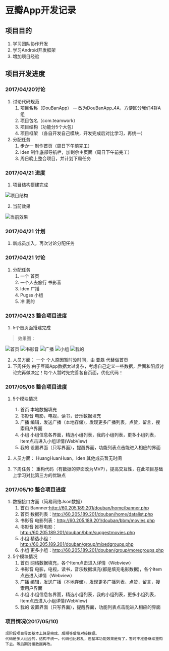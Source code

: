 # 豆瓣App开发记录

## 项目目的
1. 学习团队协作开发
2. 学习Android开发框架
3. 增加项目经验

## 项目开发进度
### 2017/04/20讨论

1. 讨论代码规范
    1. 项目名称（DouBanApp） -- 改为DouBanApp_4A，方便区分我们4群A组
    2. 项目包名（com.teamwork）
    3. 项目结构（功能分5个大包）
    4. 项目框架 （各自开发自己模块，开发完成后对比学习，再统一）
2. 分配任务
    1. 步か一 制作首页（周日下午前完工）
    2. Iden  制作底部导航栏，加剩余主页面（周日下午前完工）
    3. 周日晚上整合项目，并计划下周任务

### 2017/04/21 进度
1. 项目结构搭建完成
 
![项目结构](http://i.imgur.com/mQwfLjY.jpg-w300) 

2. 当前效果

![当前效果](http://i.imgur.com/QN5EwsO.jpg)

### 2017/04/21 计划
1. 新成员加入，再次讨论分配任务

### 2017/04/21 讨论
1. 分配任务
	1. 一个                首页
	2. 一个人去旅行         书影音
	3. Iden                广播
	4. Pugss               小组
	5. 冷                  我的
### 2017/04/23 整合项目进度
1. 5个首页面搭建完成

 >效果图：

![首页](http://oovbhs6lj.bkt.clouddn.com/%E9%A6%96%E9%A1%B5%E7%95%8C%E9%9D%A2.jpg)
![书影音](http://oovbhs6lj.bkt.clouddn.com/%E4%B9%A6%E5%BD%B1%E9%9F%B3%E7%95%8C%E9%9D%A2.jpg)
![广播](http://oovbhs6lj.bkt.clouddn.com/%E5%B9%BF%E6%92%AD%E7%95%8C%E9%9D%A2.jpg)
![小组](http://oovbhs6lj.bkt.clouddn.com/%E5%B0%8F%E7%BB%84%E7%95%8C%E9%9D%A2.jpg)
![我的](http://oovbhs6lj.bkt.clouddn.com/%E6%88%91%E7%9A%84%E7%95%8C%E9%9D%A2.jpg)

2. 人员方面： 一个  个人原因暂时没时间，由 亚磊 代替做首页
3. 下周任务:由于豆瓣App数据太过复杂，考虑自己定义一些数据，后面和阳叔讨论完再做决定！每个人暂时先完善各自页面，优化代码！


### 2017/05/06 整合项目进度
1. 5个模块情况
	1. 首页     本地数据填充
	2. 书影音   电影，电视，读书，音乐数据填充
	3. 广播     编辑，发送广播（本地存储)，发现更多广播列表，点赞，留言，搜索用户界面
	4. 小组     小组信息各界面，精选小组列表，我的小组列表，更多小组列表，Item点击进入小组详情(WebView)
	5. 我的     设置界面（只写界面），提醒界面，功能列表点击能进入相应的界面

2. 人员方面： HuangHuanHuan，Iden  其他成员暂无时间
3. 下周任务： 重构代码（有数据的界面改为MVP），提高交互性，在此项目基础上学习对比第三方的优缺点


### 2017/05/10 整合项目进度
1. 数据接口方面（简易网络Json数据）
	1. 首页 			Bannner:http://60.205.189.201/douban/home/banner.php 
	2. 首页 			数据列表：http://60.205.189.201/douban/home/datalist.php
	3. 书影音 		电影列表：http://60.205.189.201/douban/bbm/movies.php
	3. 书影音 		推荐电影：http://60.205.189.201/douban/bbm/suggestmovies.php
	4. 小组			精选小组：http://60.205.189.201/douban/group/mixedgroups.php
	5. 小组 			更多小组：http://60.205.189.201/douban/group/moregroups.php
2. 5个模块情况
	1. 首页     网络数据填充，各个Item点击进入详情（Webview）
	2. 书影音   电影，电视，读书，音乐数据填充(都是填充电影数据)，各个Item点击进入详情（Webview）
	3. 广播     编辑，发送广播（本地存储)，发现更多广播列表，点赞，留言，搜索用户界面
	4. 小组     小组信息各界面，精选小组列表，我的小组列表，更多小组列表，Item点击进入小组详情(WebView)
	5. 我的     设置界面（只写界面），提醒界面，功能列表点击能进入相应的界面

### 项目情况(2017/05/10)

    现阶段项目界面基本上算是完成，后期等后端对接数据。
    代码是多人组合的，结构不统一。代码也比较乱，但基本功能效果是有了，暂时不准备继续重构下去。等后期对接数据再改。
    


 
	
